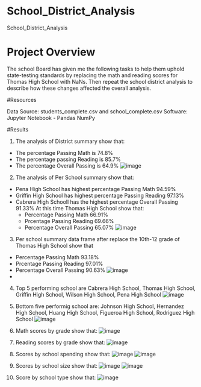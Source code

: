 # School_District_Analysis
 School_District_Analysis
# Project Overview

The school Board has given me the following tasks to help them uphold state-testing standards by replacing the math and reading scores for Thomas High School with NaNs. Then repeat the school district analysis to describe how these changes affected the overall analysis.

#Resources

Data Source: students_complete.csv and school_complete.csv
Software: Jupyter Notebook - Pandas NumPy

#Results

1. The analysis of District summary show that:
  - The percentage Passing Math is 74.8%
  - The percentage passing Reading is 85.7%
  - The percentage Overall Passing is 64.9%
![image](https://user-images.githubusercontent.com/89699219/135731568-483d876c-6d2e-42a1-8ec3-56ecb96b78b1.png)

2. The analysis of Per School summary show that:
 - Pena High School has highest percentage Passing Math 94.59%
 - Griffin High School has highest percentage Passing Reading 97.13%
 - Cabrera High Schooll has the highest percentage Overall Passing 91.33%
 At this time Thomas High School show that:
   - Percentage Passing Math 66.91% 
   - Prcentage Passing Reading 69.66%
   - Percentage Overall Passing 65.07%
![image](https://user-images.githubusercontent.com/89699219/135731715-116dda03-1e49-42ca-8d65-6015fee38147.png)

3. Per school summary data frame after replace the 10th-12 grade of Thomas High School show that
- Percentage Passing Math 93.18% 
- Prcentage Passing Reading 97.01%
- Percentage Overall Passing 90.63%
![image](https://user-images.githubusercontent.com/89699219/135731776-b8dcfae6-b171-4ee6-9472-bb1bdcfbde07.png)
- 
4. Top 5 performing school are Cabrera High School, Thomas High School, Griffin High School, Wilson High School, Pena High School
![image](https://user-images.githubusercontent.com/89699219/135731838-42d12dca-d654-47c3-ac97-25a0916ad69f.png)

5. Bottom five performig school are: Johnson High School, Hernandez High School, Huang High School, Figueroa High School, Rodriguez High School
![image](https://user-images.githubusercontent.com/89699219/135732398-328ae94d-50a3-4c91-8a00-07234b1975aa.png)

6. Math scores by grade show that:
![image](https://user-images.githubusercontent.com/89699219/135732460-e0723059-fa23-491c-9378-2458f2dbeba8.png)
7. Reading scores by grade show that:
![image](https://user-images.githubusercontent.com/89699219/135732469-b7ae7b32-f318-487e-9546-423ab2327daa.png)
8. Scores by school spending show that:
![image](https://user-images.githubusercontent.com/89699219/135732529-8607bbd2-ab99-4e46-b480-d459cd525413.png)
![image](https://user-images.githubusercontent.com/89699219/135732561-e00fc105-ca57-4f0f-860e-adfd589054d7.png)
9. Scores by school size show that:
![image](https://user-images.githubusercontent.com/89699219/135732597-71501dcf-f9c2-44e8-a77d-9ec110d1db0c.png)
![image](https://user-images.githubusercontent.com/89699219/135732603-9a42da95-ba4f-4bf2-9fb7-69c4a4805202.png)
10. Score by school type show that:
![image](https://user-images.githubusercontent.com/89699219/135732619-67a2b56f-802a-4c1a-bcd0-ca19d9f05d7a.png)






